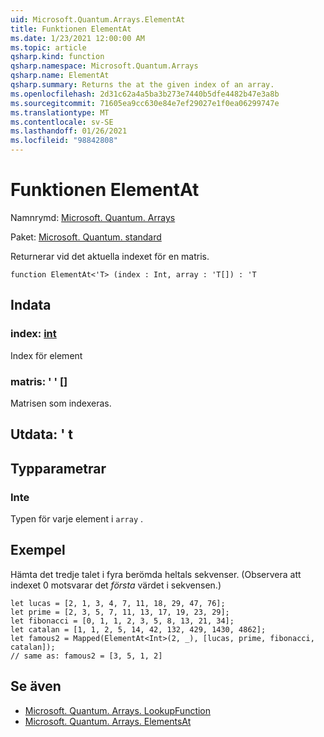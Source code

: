 ```yaml
---
uid: Microsoft.Quantum.Arrays.ElementAt
title: Funktionen ElementAt
ms.date: 1/23/2021 12:00:00 AM
ms.topic: article
qsharp.kind: function
qsharp.namespace: Microsoft.Quantum.Arrays
qsharp.name: ElementAt
qsharp.summary: Returns the at the given index of an array.
ms.openlocfilehash: 2d31c62a4a5ba3b273e7440b5dfe4482b47e3a8b
ms.sourcegitcommit: 71605ea9cc630e84e7ef29027e1f0ea06299747e
ms.translationtype: MT
ms.contentlocale: sv-SE
ms.lasthandoff: 01/26/2021
ms.locfileid: "98842808"
---
```

# <a name="elementat-function"></a>Funktionen ElementAt

Namnrymd: [Microsoft. Quantum. Arrays](xref:Microsoft.Quantum.Arrays)

Paket: [Microsoft. Quantum. standard](https://nuget.org/packages/Microsoft.Quantum.Standard)


Returnerar vid det aktuella indexet för en matris.

```qsharp
function ElementAt<'T> (index : Int, array : 'T[]) : 'T
```


## <a name="input"></a>Indata

### <a name="index--int"></a>index: [int](xref:microsoft.quantum.lang-ref.int)

Index för element


### <a name="array--t"></a>matris: ' ' []

Matrisen som indexeras.



## <a name="output--t"></a>Utdata: ' t



## <a name="type-parameters"></a>Typparametrar

### <a name="t"></a>Inte

Typen för varje element i `array` .

## <a name="example"></a>Exempel

Hämta det tredje talet i fyra berömda heltals sekvenser. (Observera att indexet 0 motsvarar det _första_ värdet i sekvensen.)

```qsharp
let lucas = [2, 1, 3, 4, 7, 11, 18, 29, 47, 76];
let prime = [2, 3, 5, 7, 11, 13, 17, 19, 23, 29];
let fibonacci = [0, 1, 1, 2, 3, 5, 8, 13, 21, 34];
let catalan = [1, 1, 2, 5, 14, 42, 132, 429, 1430, 4862];
let famous2 = Mapped(ElementAt<Int>(2, _), [lucas, prime, fibonacci, catalan]);
// same as: famous2 = [3, 5, 1, 2]
```

## <a name="see-also"></a>Se även

- [Microsoft. Quantum. Arrays. LookupFunction](xref:Microsoft.Quantum.Arrays.LookupFunction)
- [Microsoft. Quantum. Arrays. ElementsAt](xref:Microsoft.Quantum.Arrays.ElementsAt)